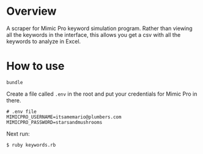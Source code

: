# Overview
A scraper for Mimic Pro keyword simulation program. 
Rather than viewing all the keywords in the interface, this allows you get a csv with all the keywords to analyze in Excel.

# How to use
```
bundle
```
Create a file called `.env` in the root and put your credentials for Mimic Pro in there.

```
# .env file
MIMICPRO_USERNAME=itsamemario@plumbers.com
MIMICPRO_PASSWORD=starsandmushrooms
```

Next run:
```
$ ruby keywords.rb
```
